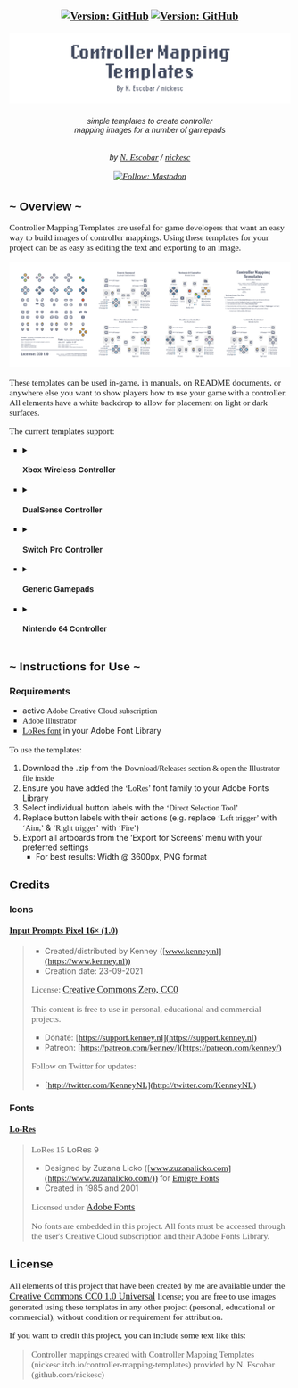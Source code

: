 <style>
  @import url("https://use.typekit.net/fjd7aat.css");

  h1, h2, h3, h4, h5, h6 {
    font-family: "lores-15-bold-alt-oakland", sans-serif;
  }

  

  div, p, a {
    font-family: "lores-15-narrow";
    font-size: 1.1em
  }

  code, .cme {
    font-family: "lores-9-narrow", sans-serif;
    font-weight: bold;
    font-size: .8em
  }

  .lores15bold, a {
    font-family: "lores-15";
  }

  .lores15{
    font-family: "lores-15-narrow";
  }

  .lores9 {
    font-family: "lores-9-wide", sans-serif;
  }

  ul {
    list-style-type: square;
  }
</style>

<h3 align="center" >
  <!--
  mods color: #1998ca
  fabric color: #dbb69b
  modrinth color: #1bd96a
  github color: brightgreen
  sodium color: #83cc72
  minecraft color: #00AA00
  label color: #505050
  discord color: #5865F2
  mastodon color: #6364FF
  -->

  <div>
    <a href="https://nickesc.itch.io/controller-mapping-templates"><img alt="Version: GitHub" src="https://img.shields.io/badge/dynamic/json?url=https%3A%2F%2Fgithub.com%2Fnickesc%2Fcontroller-mapping-templates%2Fraw%2Frefs%2Fheads%2Fmain%2Fpackage.json&query=%24.version&style=for-the-badge&logo=itch.io&label=itch.io&labelColor=%23505050&color=%23fa5c5c"></a>
    <a href="https://github.com/nickesc/controller-mapping-templates"><img alt="Version: GitHub" src="https://img.shields.io/github/last-commit/nickesc/controller-mapping-templates?display_timestamp=committer&style=for-the-badge&logo=github&label=Latest&labelColor=%23505050&color=brightgreen"></a>
  </div>
  <br>
  <img src="docs/img/Banner.png" alt="Controller Mapping Templates by N. Escobar / Nickesc">
  <h6 align="center">
    simple templates to create controller<br>
    mapping images for a number of gamepads
  </h6>
  <h6 align="center">
    by <a href="https://nickesc.github.io">N. Escobar</a> / <a href="https://github.com/nickesc">nickesc</a>
    <br><br>
    <a href="https://infosec.exchange/@nickesc"><img alt="Follow: Mastodon" src="https://img.shields.io/mastodon/follow/109578095057040584?domain=infosec.exchange&style=for-the-badge&logo=mastodon&label=Follow&labelColor=%23505050&color=%236364FF"></a>
  </h6>
  
</h3>


## ~ Overview ~

<span class="lores15bold">Controller Mapping Templates</span> are useful for game developers that want an easy way to build images of controller mappings. Using these templates for your project can be as easy as editing the text and exporting to an image.

![Overview](docs/img/Overview.png)

These templates can be used in-game, in manuals, on README documents, or anywhere else you want to show players how to use your game with a controller. All elements have a white backdrop to allow for placement on light or dark surfaces.

The current templates support:
- <details><summary><h4>Xbox Wireless Controller</h4></summary><img src="docs/img/mappings/Xbox Wireless Controller.png" alt="Xbox Wireless Controller Mapping" width=60%></details>
- <details><summary><h4>DualSense Controller</h4></summary><img src="docs/img/mappings/DualSense Controller.png" alt="DualSense Controller Mapping" width=60%></details>
- <details><summary><h4>Switch Pro Controller</h4></summary><img src="docs/img/mappings/Switch Pro Controller.png" alt="Switch Pro Controller Mapping" width=60%></details>
- <details><summary><h4>Generic Gamepads</h4></summary><img src="docs/img/mappings/Generic Gamepad.png" alt="Generic Gamepad Mapping" width=60%></details>
- <details><summary><h4>Nintendo 64 Controller</h4></summary><img src="docs/img/mappings/Nintendo 64 Controller.png" alt="Nintendo 64 Controller Mapping" width=60%></details>



## ~ Instructions for Use ~

### Requirements
- active <span class="lores15bold">Adobe Creative Cloud subscription</span>
- <span class="lores15bold">Adobe Illustrator</span>
- [LoRes font](https://fonts.adobe.com/fonts/lo-res) in your Adobe Font Library

To use the templates:
1. Download the .zip from the <span class="lores15bold">Download/Releases section & open the Illustrator file inside
2. Ensure you have added the <span class="lores15bold">‘LoRes’</span> font family to your Adobe Fonts Library
3. Select individual button labels with the <span class="lores15bold">‘Direct Selection Tool’</span> 
4. Replace button labels with their actions (e.g. replace <span class="lores15bold">‘Left trigger’</span> with <span class="lores15bold">‘Aim,’</span> & <span class="lores15bold">‘Right trigger’</span> with <span class="lores15bold">‘Fire’</span>)
5. Export all artboards from the </span>‘Export for Screens’</span> menu with your preferred settings 
   - For best results: Width @ 3600px, PNG format

## Credits

### Icons

#### [Input Prompts Pixel 16× (1.0)](https://kenney-assets.itch.io/input-prompts-pixel-16)
> - Created/distributed by Kenney ([www.kenney.nl](https://www.kenney.nl))
> - Creation date: 23-09-2021
> 
> License: [Creative Commons Zero, CC0](http://creativecommons.org/publicdomain/zero/1.0/)
>
> This content is free to use in personal, educational and commercial projects.
>
> - Donate:   [https://support.kenney.nl](https://support.kenney.nl)
> - Patreon:  [https://patreon.com/kenney/](https://patreon.com/kenney/)
>
> Follow on Twitter for updates:
> - [http://twitter.com/KenneyNL](http://twitter.com/KenneyNL)

### Fonts

#### [Lo-Res](https://fonts.adobe.com/fonts/lo-res)
> <span class="lores15">LoRes 15</span> <span class="lores9">LoRes 9</span>
> - Designed by Zuzana Licko ([www.zuzanalicko.com](https://www.zuzanalicko.com/)) for [Emigre Fonts](https://www.emigre.com/)
> - Created in 1985 and 2001
>
> Licensed under [Adobe Fonts](https://helpx.adobe.com/fonts/using/font-licensing.html)
>
> No fonts are embedded in this project. All fonts must be accessed through the user's Creative Cloud subscription and their Adobe Fonts Library.


## License

All elements of this project that have been created by me are available under the [Creative Commons CC0 1.0 Universal](/LICENSE) license; you are free to use images generated using these templates in any other project (personal, educational or commercial), without condition or requirement for attribution.

If you <span class="lores15bold">want</span> to credit this project, you can include some text like this:
> Controller mappings created with Controller Mapping Templates (nickesc.itch.io/controller-mapping-templates) provided by N. Escobar (github.com/nickesc)
